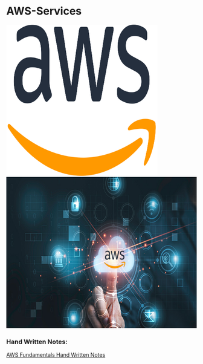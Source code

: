 # AWS-Services
<img src="https://github.com/vaibhavkapase1302/AWS-Services/blob/main/AWS%20Logo.png" width="400" height="400" alt="AWS lOGO">

<img src="https://github.com/vaibhavkapase1302/AWS-Services/blob/main/aws-certification.jpg" width="600" height="400" alt="AWS Cloud">

### Hand Written Notes:
<a href="https://github.com/vaibhavkapase1302/AWS-Services/blob/main/AWS%20Fundamentals.pdf">AWS Fundamentals Hand Written Notes
